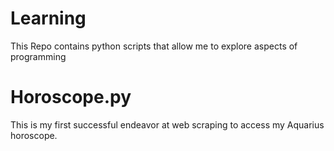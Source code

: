 # Learning

This Repo contains python scripts that allow me to explore aspects of programming

# Horoscope.py
This is my first successful endeavor at web scraping to access my Aquarius horoscope. 
